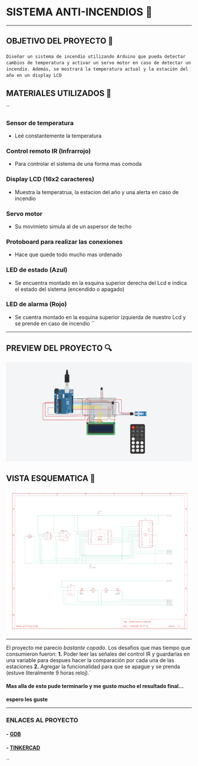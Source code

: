 # SISTEMA ANTI-INCENDIOS 🚨

---

## OBJETIVO DEL PROYECTO 📑
#### 
``
Diseñar un sistema de incendio utilizando Arduino que pueda
detectar cambios de temperatura y activar un servo motor en caso de detectar un incendio.
Además, se mostrará la temperatura actual y la estación del año en un display LCD
``
#### 

## MATERIALES UTILIZADOS 🔧
``
### Sensor de temperatura
- Leé constantemente la temperatura 
### Control remoto IR (Infrarrojo)
- Para controlar el sistema de una forma mas comoda
### Display LCD (16x2 caracteres)
- Muestra la temperatrua, la estacion del año y una alerta en caso de incendio
### Servo motor
- Su movimieto simula al de un aspersor de techo
### Protoboard para realizar las conexiones
- Hace que quede todo mucho mas ordenado
### LED de estado (Azul) 
- Se encuentra montado en la esquina superior derecha del Lcd e indica el estado del sistema (encendido o apagado)
### LED de alarma (Rojo) 
- Se cuentra montado en la esquina superior izquierda de nuestro Lcd y se prende en caso de incendio 
``
---

## PREVIEW DEL PROYECTO 🔍
![img](preview.png)

## VISTA ESQUEMATICA 📐
![img](Vistaesquematica.png) 

---
El proyecto me parecio *bastante copado*. Los desafios que mas tiempo que consumieron fueron:
**1.** Poder leer las señales del control IR y guardarlas en una variable para despues hacer la comparación por cada una de las estaciones
**2.**  Agregar la funcionalidad para que se apague y se prenda (estuve literalmente 9 horas reloj).`
#### Mas alla de esto pude terminarlo y me gusto mucho el resultado final...
**espero les guste** 

---

### ENLACES AL PROYECTO
#### - [GDB](https://onlinegdb.com/HAFM3ZeGAx) 
#### - [TINKERCAD](https://onlinegdb.com/HAFM3ZeGAx) 


``
